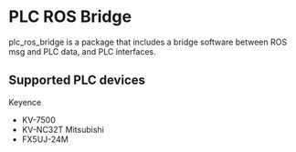 # PLC ROS Bridge

plc_ros_bridge is a package that includes a bridge software between ROS msg and PLC data, and PLC interfaces.

## Supported PLC devices
Keyence
 - KV-7500
 - KV-NC32T
Mitsubishi
 - FX5UJ-24M
